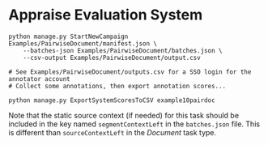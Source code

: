 # Appraise Evaluation System

    python manage.py StartNewCampaign Examples/PairwiseDocument/manifest.json \
        --batches-json Examples/PairwiseDocument/batches.json \
        --csv-output Examples/PairwiseDocument/output.csv

    # See Examples/PairwiseDocument/outputs.csv for a SSO login for the annotator account
    # Collect some annotations, then export annotation scores...

    python manage.py ExportSystemScoresToCSV example10pairdoc

Note that the static source context (if needed) for this task should be
included in the key named `segmentContextLeft` in the `batches.json` file. This
is different than `sourceContextLeft` in the *Document* task type.
